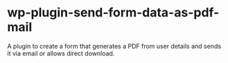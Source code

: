 # wp-plugin-send-form-data-as-pdf-mail
A plugin to create a form that generates a PDF from user details and sends it via email or allows direct download.
